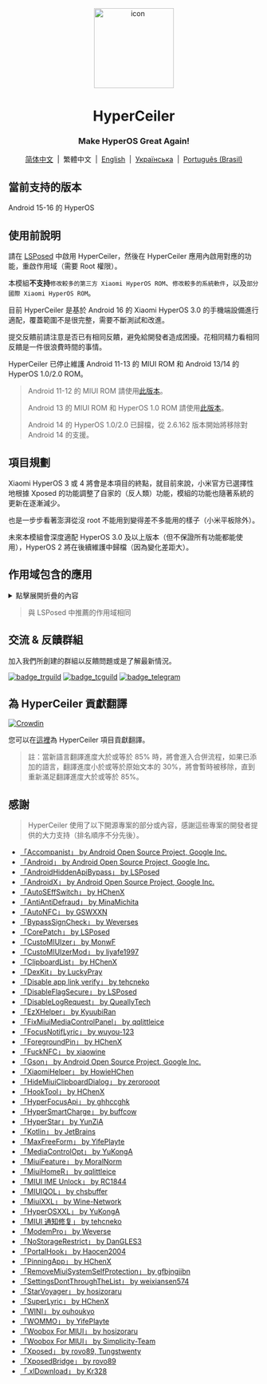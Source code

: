 <div align="center">

<img src="\imgs\icon.webp" width="160" height="160" style="display: block; margin: 0 auto;" alt="icon" />

# HyperCeiler

### Make HyperOS Great Again!

[简体中文](/README.md)&nbsp;&nbsp;|&nbsp;&nbsp;繁體中文&nbsp;&nbsp;|&nbsp;&nbsp;[English](/README_en-US.md)&nbsp;&nbsp;|&nbsp;&nbsp;[Українська](/README_uk_UA.md)&nbsp;&nbsp;|&nbsp;&nbsp;[Português (Brasil)](/README_pt-BR.md)

</div>

## 當前支持的版本

Android 15-16 的 HyperOS

## 使用前說明

請在 [LSPosed](https://github.com/LSPosed/LSPosed/releases) 中啟用 HyperCeiler，然後在 HyperCeiler 應用內啟用對應的功能，重啟作用域（需要 Root 權限）。

本模組<b>不支持</b>`修改較多的第三方 Xiaomi HyperOS ROM`、`修改較多的系統軟件`，以及`部分國際 Xiaomi HyperOS ROM`。

目前 HyperCeiler 是基於 Android 16 的 Xiaomi HyperOS 3.0 的手機端設備進行適配，覆蓋範圍不是很完整，需要不斷測試和改進。

提交反饋前請注意是否已有相同反饋，避免給開發者造成困擾。花相同精力看相同反饋是一件很浪費時間的事情。

HyperCeiler 已停止維護 Android 11-13 的 MIUI ROM 和 Android 13/14 的 HyperOS 1.0/2.0 ROM。

> Android 11-12 的 MIUI ROM 請使用[此版本](https://github.com/ReChronoRain/Cemiuiler/releases/tag/1.3.130)。
>
> Android 13 的 MIUI ROM 和 HyperOS 1.0 ROM 請使用[此版本](https://github.com/Xposed-Modules-Repo/com.sevtinge.hyperceiler/releases/download/3866-2.5.156_20250118/HyperCeiler_2.5.156_20250118_3866_release_miui.apk)。
>
> Android 14 的 HyperOS 1.0/2.0 已歸檔，從 2.6.162 版本開始將移除對 Android 14 的支援。

## 項目規劃

Xiaomi HyperOS 3 或 4 將會是本項目的終點，就目前來說，小米官方已選擇性地根據 Xposed 的功能調整了自家的（反人類）功能，模組的功能也隨著系統的更新在逐漸減少。

也是一步步看著澎湃從沒 root 不能用到變得差不多能用的樣子（小米平板除外）。

未來本模組會深度適配 HyperOS 3.0 及以上版本（但不保證所有功能都能使用），HyperOS 2 將在後續維護中歸檔（因為變化差距大）。

## 作用域包含的應用

<details>
    <summary>點擊展開折疊的內容</summary>

| 應用名               | 包名                                 |
|:------------------|:-----------------------------------|
| 系統框架              | system                             |
| 系統 UI             | com.android.systemui               |
| 系統桌面              | com.miui.home                      |
| 系統更新              | com.android.updater                |
| Joyose            | com.xiaomi.joyose                  |
| 小米設定              | com.xiaomi.misettings              |
| 安全服務 (手機管家、平板管家)  | com.miui.securitycenter            |
| 桌布                | com.miui.miwallpaper               |
| 傳送門               | com.miui.contentextension          |
| 彈幕通知              | com.xiaomi.barrage                 |
| 電話                | com.android.incallui               |
| 電話服務              | com.android.phone                  |
| 電量和性能             | com.miui.powerkeeper               |
| 短信                | com.android.mms                    |
| 截屏                | com.miui.screenshot                |
| 日曆                | com.android.calendar               |
| 筆記                | com.miui.notes                     |
| 瀏覽器               | com.android.browser                |
| 鲁班（MTB）           | com.xiaomi.mtb                     |
| 螢幕錄製              | com.miui.screenrecorder            |
| 權限管理服務            | com.lbe.security.miui              |
| 設定                | com.android.settings               |
| 搜狗輸入法小米版          | com.sohu.inputmethod.sogou.xiaomi  |
| 天氣                | com.miui.weather2                  |
| 互聯互通服務            | com.milink.service                 |
| 外部儲存空間            | com.android.externalstorage        |
| 隨顥螢幕與鎖定螢幕編輯       | com.miui.aod                       |
| 檔案管理              | com.android.fileexplorer           |
| 系統服務組件            | com.miui.securityadd               |
| 下載管理              | com.android.providers.downloads.ui |
| 下載管理員             | com.android.providers.downloads    |
| 相簿                | com.miui.gallery                   |
| 小米創作              | com.miui.creation                  |
| 小米互傳              | com.miui.mishare.connectivity      |
| 小米相簿-編輯           | com.miui.mediaeditor               |
| 小米雲服務             | com.miui.cloudservice              |
| 小米智慧卡             | com.miui.tsmclient                 |
| 訊飛輸入法小米版          | com.iflytek.inputmethod.miui       |
| 應用程式檔案管理元件        | com.miui.packageinstaller          |
| 應用商店              | com.xiaomi.market                  |
| 智慧助理              | com.miui.personalassistant         |
| 主題商店（個性主題、桌布與個人化） | com.android.thememanager           |
| 系统安全元件            | com.miui.guardprovider             |
| 相機                | com.android.camera                 |
| 小愛翻譯              | com.xiaomi.aiasst.vision           |
| 掃一掃               | com.xiaomi.scanner                 |
| NFC 服務            | com.android.nfc                    |
| 音質音效              | com.miui.misound                   |
| 備份                | com.miui.backup                    |
| 小米換機              | com.miui.huanji                    |
| MiTrustService    | com.xiaomi.trustservice            |
| HTML 檢視器          | com.android.htmlviewer             |
| 通話管理              | com.android.server.telecom         |
| 萬能遙控              | com.duokan.phone.remotecontroller  |
| Analytics         | com.miui.analytics                 |
| 小米社區              | com.xiaomi.vipaccount              |
| 語音喚醒              | com.miui.voicetrigger              |
| 錄音機               | com.android.soundrecorder          |
| LPA               | com.miui.euicc                     |
| 小米SIM卡啟動服務        | com.xiaomi.simactivate.service     |

</details>

> 與 LSPosed 中推薦的作用域相同

## 交流 & 反饋群組

加入我們所創建的群組以反饋問題或是了解最新情況。

[![badge_trguild]][trguild_url]
[![badge_tcguild]][tcguild_url]
[![badge_telegram]][telegram_url]

## 為 HyperCeiler 貢獻翻譯

[![Crowdin](https://badges.crowdin.net/cemiuiler/localized.svg)](https://crowdin.com/project/cemiuiler)

您可以在[這裡](https://crwd.in/cemiuiler)為 HyperCeiler 項目貢獻翻譯。

> 註：當新語言翻譯進度大於或等於 85% 時，將會進入合併流程，如果已添加的語言，翻譯進度小於或等於原始文本的 30%，將會暫時被移除，直到重新滿足翻譯進度大於或等於 85%。

## 感謝

> HyperCeiler 使用了以下開源專案的部分或內容，感謝這些專案的開發者提供的大力支持（排名順序不分先後）。

- [「Accompanist」 by Android Open Source Project, Google Inc.](https://google.github.io/accompanist)
- [「Android」 by Android Open Source Project, Google Inc.](https://source.android.google.cn/license)
- [「AndroidHiddenApiBypass」 by LSPosed](https://github.com/LSPosed/AndroidHiddenApiBypass)
- [「AndroidX」 by Android Open Source Project, Google Inc.](https://github.com/androidx/androidx)
- [「AutoSEffSwitch」 by HChenX](https://github.com/HChenX/AutoSEffSwitch)
- [「AntiAntiDefraud」 by MinaMichita](https://github.com/MinaMichita/AntiAntiDefraud)
- [「AutoNFC」 by GSWXXN](https://github.com/GSWXXN/AutoNFC)
- [「BypassSignCheck」 by Weverses](https://github.com/Weverses/BypassSignCheck)
- [「CorePatch」 by LSPosed](https://github.com/LSPosed/CorePatch)
- [「CustoMIUIzer」 by MonwF](https://github.com/MonwF/customiuizer)
- [「CustoMIUIzerMod」 by liyafe1997](https://github.com/liyafe1997/CustoMIUIzerMod)
- [「ClipboardList」 by HChenX](https://github.com/HChenX/ClipboardList)
- [「DexKit」 by LuckyPray](https://github.com/LuckyPray/DexKit)
- [「Disable app link verify」 by tehcneko](https://github.com/Xposed-Modules-Repo/io.github.tehcneko.applinkverify)
- [「DisableFlagSecure」 by LSPosed](https://github.com/LSPosed/DisableFlagSecure)
- [「DisableLogRequest」 by QueallyTech](https://github.com/QueallyTech/DisableLogRequest)
- [「EzXHelper」 by KyuubiRan](https://github.com/KyuubiRan/EzXHelper)
- [「FixMiuiMediaControlPanel」 by qqlittleice](https://github.com/qqlittleice/FixMiuiMediaControlPanel)
- [「FocusNotifLyric」 by wuyou-123](https://github.com/wuyou-123/FocusNotifLyric)
- [「ForegroundPin」 by HChenX](https://github.com/HChenX/ForegroundPin)
- [「FuckNFC」 by xiaowine](https://github.com/xiaowine/FuckNFC)
- [「Gson」 by Android Open Source Project, Google Inc.](https://github.com/google/gson)
- [「XiaomiHelper」 by HowieHChen](https://github.com/HowieHChen/XiaomiHelper)
- [「HideMiuiClipboardDialog」 by zerorooot](https://github.com/zerorooot/HideMiuiClipboardDialog)
- [「HookTool」 by HChenX](https://github.com/HChenX/HookTool)
- [「HyperFocusApi」 by ghhccghk](https://github.com/ghhccghk/HyperFocusApi)
- [「HyperSmartCharge」 by buffcow](https://github.com/buffcow/HyperSmartCharge)
- [「HyperStar」 by YunZiA](https://github.com/YunZiA/HyperStar)
- [「Kotlin」 by JetBrains](https://github.com/JetBrains/kotlin)
- [「MaxFreeForm」 by YifePlayte](https://github.com/YifePlayte/MaxFreeForm)
- [「MediaControlOpt」 by YuKongA](https://github.com/YuKongA/MediaControlOpt)
- [「MiuiFeature」 by MoralNorm](https://github.com/moralnorm/miui_feature)
- [「MiuiHomeR」 by qqlittleice](https://github.com/qqlittleice/MiuiHome_R)
- [「MIUI IME Unlock」 by RC1844](https://github.com/RC1844/MIUI_IME_Unlock)
- [「MIUIQOL」 by chsbuffer](https://github.com/chsbuffer/MIUIQOL)
- [「MiuiXXL」 by Wine-Network](https://github.com/Wine-Network/Miui_XXL)
- [「HyperOSXXL」 by YuKongA](https://github.com/YuKongA/HyperOS_XXL)
- [「MIUI 通知修复」 by tehcneko](https://github.com/Xposed-Modules-Repo/io.github.tehcneko.miuinotificationfix)
- [「ModemPro」 by Weverse](https://github.com/Weverses/ModemPro)
- [「NoStorageRestrict」 by DanGLES3](https://github.com/Xposed-Modules-Repo/com.github.dan.nostoragerestrict)
- [「PortalHook」 by Haocen2004](https://github.com/Haocen2004/PortalHook)
- [「PinningApp」 by HChenX](https://github.com/HChenX/PinningApp)
- [「RemoveMiuiSystemSelfProtection」 by gfbjngjibn](https://github.com/gfbjngjibn/RemoveMiuiSystemSelfProtection)
- [「SettingsDontThroughTheList」 by weixiansen574](https://github.com/weixiansen574/settingsdontthroughthelist)
- [「StarVoyager」 by hosizoraru](https://github.com/hosizoraru/StarVoyager)
- [「SuperLyric」 by HChenX](https://github.com/HChenX/SuperLyric)
- [「WINI」 by ouhoukyo](https://github.com/ouhoukyo/WINI)
- [「WOMMO」 by YifePlayte](https://github.com/YifePlayte/WOMMO)
- [「Woobox For MIUI」 by hosizoraru](https://github.com/hosizoraru/WooBoxForMIUI)
- [「Woobox For MIUI」 by Simplicity-Team](https://github.com/Simplicity-Team/WooBoxForMIUI)
- [「Xposed」 by rovo89, Tungstwenty](https://github.com/rovo89/XposedBridge)
- [「XposedBridge」 by rovo89](https://github.com/rovo89/XposedBridge)
- [「.xlDownload」 by Kr328](https://github.com/Kr328/.xlDownload)

[trguild_url]: https://t.me/cemiuiler_release

[badge_trguild]: https://img.shields.io/badge/TG-頻道-4991D3?style=for-the-badge&logo=telegram

[tcguild_url]: https://t.me/cemiuiler_canary

[badge_tcguild]: https://img.shields.io/badge/TGCI-頻道-4991D3?style=for-the-badge&logo=telegram

[telegram_url]: https://t.me/cemiuiler

[badge_telegram]: https://img.shields.io/badge/dynamic/json?style=for-the-badge&color=2CA5E0&label=Telegram&logo=telegram&query=%24.data.totalSubs&url=https%3A%2F%2Fapi.spencerwoo.com%2Fsubstats%2F%3Fsource%3Dtelegram%26queryKey%3Dcemiuiler
